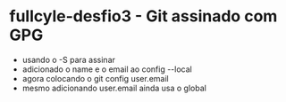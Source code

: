 # fullcyle-desfio3 - Git assinado com GPG

 - usando o -S para assinar
 - adicionado o name e o email ao config --local 
 - agora colocando o git config user.email
 - mesmo adicionando user.email ainda usa o global
